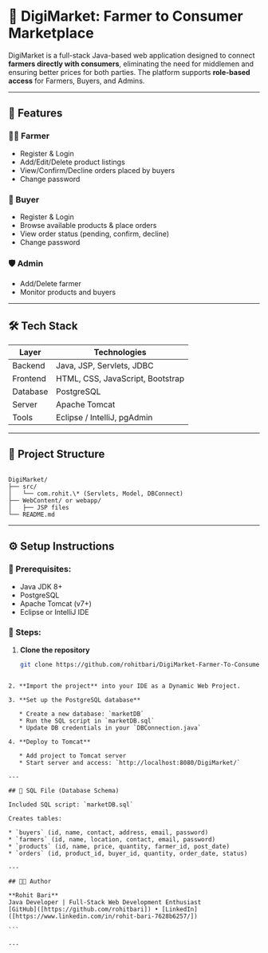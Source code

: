 
# 🌾 DigiMarket: Farmer to Consumer Marketplace

DigiMarket is a full-stack Java-based web application designed to connect **farmers directly with consumers**, eliminating the need for middlemen and ensuring better prices for both parties. The platform supports **role-based access** for Farmers, Buyers, and Admins.

---

## 📌 Features

### 👨‍🌾 Farmer
- Register & Login
- Add/Edit/Delete product listings
- View/Confirm/Decline orders placed by buyers
- Change password

### 🛒 Buyer
- Register & Login
- Browse available products & place orders
- View order status (pending, confirm, decline)
- Change password

### 🛡️ Admin
- Add/Delete farmer
- Monitor products and buyers

---

## 🛠️ Tech Stack

| Layer       | Technologies                       |
|-------------|------------------------------------|
| Backend     | Java, JSP, Servlets, JDBC          |
| Frontend    | HTML, CSS, JavaScript, Bootstrap   |
| Database    | PostgreSQL                         |
| Server      | Apache Tomcat                      |
| Tools       | Eclipse / IntelliJ, pgAdmin        |

---

## 📁 Project Structure

```

DigiMarket/
├── src/
│   └── com.rohit.\* (Servlets, Model, DBConnect)
├── WebContent/ or webapp/
│   ├── JSP files
└── README.md

````

---

## ⚙️ Setup Instructions

### 🔧 Prerequisites:
- Java JDK 8+
- PostgreSQL
- Apache Tomcat (v7+)
- Eclipse or IntelliJ IDE

### 🧪 Steps:

1. **Clone the repository**
   ```bash
   git clone https://github.com/rohitbari/DigiMarket-Farmer-To-Consumer.git
````

2. **Import the project** into your IDE as a Dynamic Web Project.

3. **Set up the PostgreSQL database**

   * Create a new database: `marketDB`
   * Run the SQL script in `marketDB.sql`
   * Update DB credentials in your `DBConnection.java`

4. **Deploy to Tomcat**

   * Add project to Tomcat server
   * Start server and access: `http://localhost:8080/DigiMarket/`

---

## 📂 SQL File (Database Schema)

Included SQL script: `marketDB.sql`

Creates tables:

* `buyers` (id, name, contact, address, email, password)
* `farmers` (id, name, location, contact, email, password)
* `products` (id, name, price, quantity, farmer_id, post_date)
* `orders` (id, product_id, buyer_id, quantity, order_date, status)

---

## 👨‍💻 Author

**Rohit Bari**
Java Developer | Full-Stack Web Development Enthusiast
[GitHub]([https://github.com/rohitbari]) • [LinkedIn]([https://www.linkedin.com/in/rohit-bari-7628b6257/])

```

---


